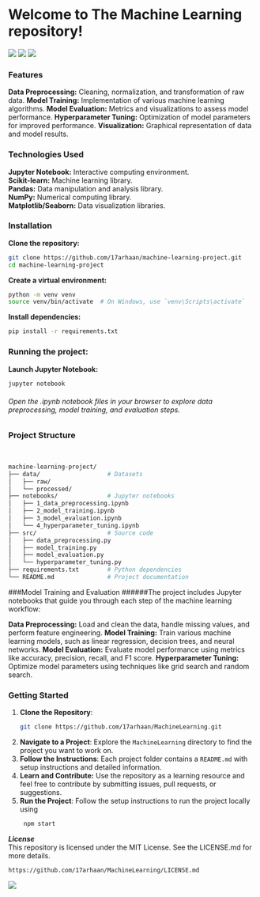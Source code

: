 <h1>
  Welcome to The Machine Learning repository! 
</h1>
<img src="https://user-images.githubusercontent.com/73097560/115834477-dbab4500-a447-11eb-908a-139a6edaec5c.gif">

<img src="https://images.squarespace-cdn.com/content/v1/5feb53185d3dab691b47361b/1609930648540-2AG2AUX4BL35UJ6H0PEZ/e2f96-old-header-machine-learning-pt1.gif">

<img src="https://user-images.githubusercontent.com/73097560/115834477-dbab4500-a447-11eb-908a-139a6edaec5c.gif">

### Features
**Data Preprocessing:** Cleaning, normalization, and transformation of raw data.
**Model Training:** Implementation of various machine learning algorithms.
**Model Evaluation:** Metrics and visualizations to assess model performance.
**Hyperparameter Tuning:** Optimization of model parameters for improved performance.
**Visualization:** Graphical representation of data and model results.

### Technologies Used
**Jupyter Notebook:** Interactive computing environment.
<br/>
**Scikit-learn:** Machine learning library.
<br/>
**Pandas:** Data manipulation and analysis library.
<br/>
**NumPy:** Numerical computing library.
<br/>
**Matplotlib/Seaborn:** Data visualization libraries.

### Installation

**Clone the repository:**
```bash
git clone https://github.com/17arhaan/machine-learning-project.git
cd machine-learning-project
```
**Create a virtual environment:**
```bash
python -m venv venv
source venv/bin/activate  # On Windows, use `venv\Scripts\activate`
```
**Install dependencies:**
```bash
pip install -r requirements.txt
```

### Running the project:
**Launch Jupyter Notebook:**
```bash
jupyter notebook
```
###### Open the .ipynb notebook files in your browser to explore data preprocessing, model training, and evaluation steps.

### Project Structure
<br/>

```bash
machine-learning-project/
├── data/                   # Datasets
│   ├── raw/
│   └── processed/
├── notebooks/              # Jupyter notebooks
│   ├── 1_data_preprocessing.ipynb
│   ├── 2_model_training.ipynb
│   ├── 3_model_evaluation.ipynb
│   └── 4_hyperparameter_tuning.ipynb
├── src/                    # Source code
│   ├── data_preprocessing.py
│   ├── model_training.py
│   ├── model_evaluation.py
│   └── hyperparameter_tuning.py
├── requirements.txt        # Python dependencies
└── README.md               # Project documentation
```

###Model Training and Evaluation
######The project includes Jupyter notebooks that guide you through each step of the machine learning workflow:

**Data Preprocessing:** Load and clean the data, handle missing values, and perform feature engineering.
**Model Training:** Train various machine learning models, such as linear regression, decision trees, and neural networks.
**Model Evaluation:** Evaluate model performance using metrics like accuracy, precision, recall, and F1 score.
**Hyperparameter Tuning:** Optimize model parameters using techniques like grid search and random search.

### Getting Started

1. **Clone the Repository**: 
    ```bash
    git clone https://github.com/17arhaan/MachineLearning.git
    ```
2. **Navigate to a Project**: Explore the `MachineLearning` directory to find the project you want to work on.
3. **Follow the Instructions**: Each project folder contains a `README.md` with setup instructions and detailed information.
4. **Learn and Contribute:** Use the repository as a learning resource and feel free to contribute by submitting issues, pull requests, or suggestions.
5. **Run the Project**: Follow the setup instructions to run the project locally using
   ```bash
    npm start
    ```

***License***
<br/>
This repository is licensed under the MIT License. See the LICENSE.md for more details.
   
  ```bash
  https://github.com/17arhaan/MachineLearning/LICENSE.md
  ```

<a href="https://github.com/17arhaan" target="_blank"><img src="https://img.shields.io/badge/GitHub-100000?style=for-the-badge&logo=github&logoColor=white" target="_blank"></a>
